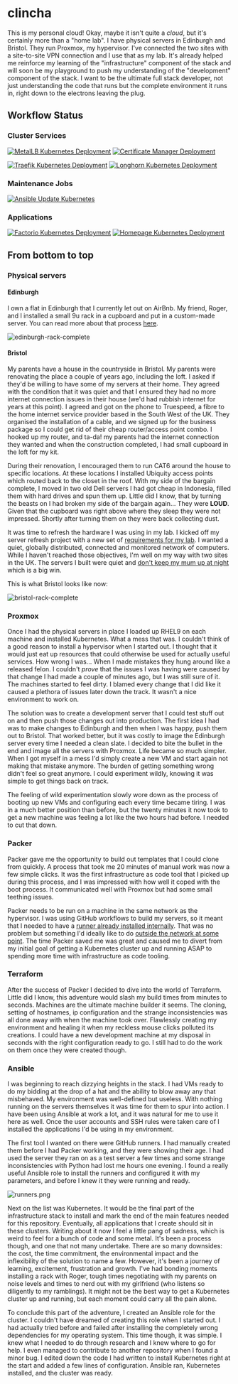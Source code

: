 # clincha

This is my personal cloud! Okay, maybe it isn't quite a _cloud_, but it's certainly more than a "home lab". I have physical servers in Edinburgh and Bristol. They run Proxmox, my hypervisor. I've connected the two sites with a site-to-site VPN connection and I use that as my lab. It's already helped me reinforce my learning of the "infrastructure" component of the stack and will soon be my playground to push my understanding of the "development" component of the stack. I want to be the ultimate full stack developer, not just understanding the code that runs but the complete environment it runs in, right down to the electrons leaving the plug.

## Workflow Status

### Cluster Services

[![MetalLB Kubernetes Deployment](https://github.com/clincha-org/clincha/actions/workflows/k8s-metallb.yaml/badge.svg)](https://github.com/clincha-org/clincha/actions/workflows/k8s-metallb.yaml)
[![Certificate Manager Deployment](https://github.com/clincha-org/clincha/actions/workflows/k8s-certificate-manager.yaml/badge.svg)](https://github.com/clincha-org/clincha/actions/workflows/k8s-certificate-manager.yaml)

[![Traefik Kubernetes Deployment](https://github.com/clincha-org/clincha/actions/workflows/k8s-traefik.yaml/badge.svg)](https://github.com/clincha-org/clincha/actions/workflows/k8s-traefik.yaml)
[![Longhorn Kubernetes Deployment](https://github.com/clincha-org/clincha/actions/workflows/k8s-longhorn.yaml/badge.svg)](https://github.com/clincha-org/clincha/actions/workflows/k8s-longhorn.yaml)


### Maintenance Jobs 

[![Ansible Update Kubernetes](https://github.com/clincha-org/clincha/actions/workflows/ansible-update-k8s.yaml/badge.svg)](https://github.com/clincha-org/clincha/actions/workflows/ansible-update-k8s.yaml)

### Applications

[![Factorio Kubernetes Deployment](https://github.com/clincha-org/clincha/actions/workflows/k8s-factorio.yaml/badge.svg)](https://github.com/clincha-org/clincha/actions/workflows/k8s-factorio.yaml)
[![Homepage Kubernetes Deployment](https://github.com/clincha-org/clincha/actions/workflows/k8s-homepage.yaml/badge.svg)](https://github.com/clincha-org/clincha/actions/workflows/k8s-homepage.yaml)

## From bottom to top

### Physical servers

#### Edinburgh
I own a flat in Edinburgh that I currently let out on AirBnb. My friend, Roger, and I installed a small 9u rack in a cupboard and put in a custom-made server. You can read more about that process [here](https://github.com/clincha/clinch-home/blob/master/Documentation/server-refresh/refresh.md#edinburgh-stage).

![edinburgh-rack-complete](Documentation/images/README/edinburgh-rack-complete.jpg)

#### Bristol
My parents have a house in the countryside in Bristol. My parents were renovating the place a couple of years ago, including the loft. I asked if they'd be willing to have some of my servers at their home. They agreed with the condition that it was quiet and that I ensured they had no more internet connection issues in their house (we'd had rubbish internet for years at this point). I agreed and got on the phone to Truespeed, a fibre to the home internet service provider based in the South West of the UK. They organised the installation of a cable, and we signed up for the business package so I could get rid of their cheap router/access point combo. I hooked up my router, and ta-da! my parents had the internet connection they wanted and when the construction completed, I had small cupboard in the loft for my kit. 

During their renovation, I encouraged them to run CAT6 around the house to specific locations. At these locations I installed Ubiquity access points which routed back to the closet in the roof. With my side of the bargain complete, I moved in two old Dell servers I had got cheap in Indonesia, filled them with hard drives and spun them up. Little did I know, that by turning the beasts on I had broken my side of the bargain again... They were **LOUD**. Given that the cupboard was right above where they sleep they were not impressed. Shortly after turning them on they were back collecting dust. 

It was time to refresh the hardware I was using in my lab. I kicked off my server refresh project with a new set of [requirements for my lab](https://github.com/clincha/clinch-home/blob/master/Documentation/server-refresh/refresh.md#objectives). I wanted a quiet, globally distributed, connected and monitored network of computers. While I haven't reached those objectives, I'm well on my way with two sites in the UK. The servers I built were quiet and [don't keep my mum up at night](https://github.com/clincha/clinch-home/issues/4) which is a big win. 

This is what Bristol looks like now:

![bristol-rack-complete](Documentation/images/README/bristol-rack-complete.jpg)

### Proxmox
Once I had the physical servers in place I loaded up RHEL9 on each machine and installed Kubernetes. What a mess that was. I couldn't think of a good reason to install a hypervisor when I started out. I thought that it would just eat up resources that could otherwise be used for actually useful services. How wrong I was... When I made mistakes they hung around like a released felon. I couldn't _prove_ that the issues I was having were caused by that change I had made a couple of minutes ago, but I was still sure of it. The machines started to feel dirty. I blamed every change that I did like it caused a plethora of issues later down the track. It wasn't a nice environment to work on.

The solution was to create a development server that I could test stuff out on and then push those changes out into production. The first idea I had was to make changes to Edinburgh and then when I was happy, push them out to Bristol. That worked better, but it was costly to image the Edinburgh server every time I needed a clean slate. I decided to bite the bullet in the end and image all the servers with Proxmox. Life became so much simpler. When I got myself in a mess I'd simply create a new VM and start again not making that mistake anymore. The burden of getting something wrong didn't feel so great anymore. I could experiment wildly, knowing it was simple to get things back on track.

The feeling of wild experimentation slowly wore down as the process of booting up new VMs and configuring each every time became tiring. I was in a much better position than before, but the twenty minutes it now took to get a new machine was feeling a lot like the two hours had before. I needed to cut that down.

### Packer
Packer gave me the opportunity to build out templates that I could clone from quickly. A process that took me 20 minutes of manual work was now a few simple clicks. It was the first infrastructure as code tool that I picked up during this process, and I was impressed with how well it coped with the boot process. It communicated well with Proxmox but had some small teething issues. 

Packer needs to be run on a machine in the same network as the hypervisor. I was using GitHub workflows to build my servers, so it meant that I needed to have a [runner already installed internally](https://github.com/clincha/clinch-home/blob/master/Documentation/deployment.md#configuring-virtual-github-runner). That was no problem but something I'd ideally like to do [outside the network at some point](https://github.com/clincha/clinch-home/issues/11). The time Packer saved me was great and caused me to divert from my initial goal of getting a Kubernetes cluster up and running ASAP to spending more time with infrastructure as code tooling.

### Terraform
After the success of Packer I decided to dive into the world of Terraform. Little did I know, this adventure would slash my build times from minutes to seconds. Machines are the ultimate machine builder it seems. The cloning, setting of hostnames, ip configuration and the strange inconsistencies was all done away with when the machine took over. Flawlessly creating my environment and healing it when my reckless mouse clicks polluted its creations. I could have a new development machine at my disposal in seconds with the right configuration ready to go. I still had to do the work on them once they were created though.

### Ansible
I was beginning to reach dizzying heights in the stack. I had VMs ready to do my bidding at the drop of a hat and the ability to blow away any that misbehaved. My environment was well-defined but useless. With nothing running on the servers themselves it was time for them to spur into action. I have been using Ansible at work a lot, and it was natural for me to use it here as well. Once the user accounts and SSH rules were taken care of I installed the applications I'd be using in my environment.

The first tool I wanted on there were GitHub runners. I had manually created them before I had Packer working, and they were showing their age. I had used the server they ran on as a test server a few times and some strange inconsistencies with Python had lost me hours one evening. I found a really useful Ansible role to install the runners and configured it with my parameters, and before I knew it they were running and ready.

![runners.png](Documentation/images/README/runners.png)

Next on the list was Kubernetes. It would be the final part of the infrastructure stack to install and mark the end of the main features needed for this repository. Eventually, all applications that I create should sit in these clusters. Writing about it now I feel a little pang of sadness, which is weird to feel for a bunch of code and some metal. It's been a process though, and one that not many undertake. There are so many downsides: the cost, the time commitment, the environmental impact and the inflexibility of the solution to name a few. However, it's been a journey of learning, excitement, frustration and growth. I've had bonding moments installing a rack with Roger, tough times negotiating with my parents on noise levels and times to nerd out with my girlfriend (who listens so diligently to my ramblings). It might not be the best way to get a Kubernetes cluster up and running, but each moment could carry all the pain alone.

To conclude this part of the adventure, I created an Ansible role for the cluster. I couldn't have dreamed of creating this role when I started out. I had actually tried before and failed after installing the completely wrong dependencies for my operating system. This time though, it was simple. I knew what I needed to do through research and I knew where to go for help. I even managed to contribute to another repository when I found a minor bug. I edited down the code I had written to install Kubernetes right at the start and added a few lines of configuration. Ansible ran, Kubernetes installed, and the cluster was ready.
